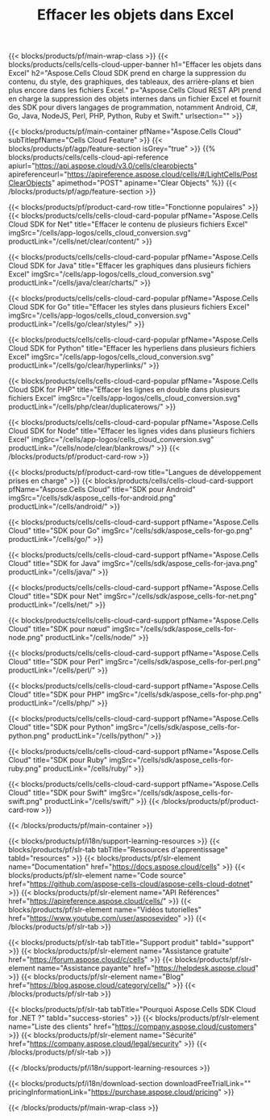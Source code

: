 ﻿---
title:  Effacer les objets dans Excel
description:  Aspose.Cells Cloud REST API prend en charge la suppression des objets internes dans un fichier Excel et fournit des SDK pour divers langages de programmation, notamment Android, C#, Go, Java, NodeJS, Perl, PHP, Python, Ruby et Swift.
---
{{< blocks/products/pf/main-wrap-class >}}
{{< blocks/products/cells/cells-cloud-upper-banner h1="Effacer les objets dans Excel" h2="Aspose.Cells Cloud SDK prend en charge la suppression du contenu, du style, des graphiques, des tableaux, des arrière-plans et bien plus encore dans les fichiers Excel." p="Aspose.Cells Cloud REST API prend en charge la suppression des objets internes dans un fichier Excel et fournit des SDK pour divers langages de programmation, notamment Android, C#, Go, Java, NodeJS, Perl, PHP, Python, Ruby et Swift." urlsection="" >}}

{{< blocks/products/pf/main-container pfName="Aspose.Cells Cloud" subTitlepfName="Cells Cloud Feature" >}}
{{< blocks/products/pf/agp/feature-section isGrey="true" >}}
{{% blocks/products/cells/cells-cloud-api-reference apiurl="https://api.aspose.cloud/v3.0/cells/clearobjects" apireferenceurl="https://apireference.aspose.cloud/cells/#/LightCells/PostClearObjects" apimethod="POST" apiname="Clear Objects" %}}
{{< /blocks/products/pf/agp/feature-section >}}

{{< blocks/products/pf/product-card-row title="Fonctionne populaires" >}}
{{< blocks/products/cells/cells-cloud-card-popular pfName="Aspose.Cells Cloud SDK for Net" title="Effacer le contenu de plusieurs fichiers Excel" imgSrc="/cells/app-logos/cells_cloud_conversion.svg" productLink="/cells/net/clear/content/" >}}

{{< blocks/products/cells/cells-cloud-card-popular pfName="Aspose.Cells Cloud SDK for Java" title="Effacer les graphiques dans plusieurs fichiers Excel" imgSrc="/cells/app-logos/cells_cloud_conversion.svg" productLink="/cells/java/clear/charts/" >}}

{{< blocks/products/cells/cells-cloud-card-popular pfName="Aspose.Cells Cloud SDK for Go" title="Effacer les styles dans plusieurs fichiers Excel" imgSrc="/cells/app-logos/cells_cloud_conversion.svg" productLink="/cells/go/clear/styles/" >}}

{{< blocks/products/cells/cells-cloud-card-popular pfName="Aspose.Cells Cloud SDK for Python" title="Effacer les hyperliens dans plusieurs fichiers Excel" imgSrc="/cells/app-logos/cells_cloud_conversion.svg" productLink="/cells/go/clear/hyperlinks/" >}}

{{< blocks/products/cells/cells-cloud-card-popular pfName="Aspose.Cells Cloud SDK for PHP" title="Effacer les lignes en double dans plusieurs fichiers Excel" imgSrc="/cells/app-logos/cells_cloud_conversion.svg" productLink="/cells/php/clear/duplicaterows/" >}}

{{< blocks/products/cells/cells-cloud-card-popular pfName="Aspose.Cells Cloud SDK for Node" title="Effacer les lignes vides dans plusieurs fichiers Excel" imgSrc="/cells/app-logos/cells_cloud_conversion.svg" productLink="/cells/node/clear/blankrows/" >}}
{{< /blocks/products/pf/product-card-row >}}

{{< blocks/products/pf/product-card-row title="Langues de développement prises en charge" >}}
{{< blocks/products/cells/cells-cloud-card-support pfName="Aspose.Cells Cloud" title="SDK pour Android" imgSrc="/cells/sdk/aspose_cells-for-android.png" productLink="/cells/android/" >}}

{{< blocks/products/cells/cells-cloud-card-support pfName="Aspose.Cells Cloud" title="SDK pour Go" imgSrc="/cells/sdk/aspose_cells-for-go.png" productLink="/cells/go/" >}}

{{< blocks/products/cells/cells-cloud-card-support pfName="Aspose.Cells Cloud" title="SDK for Java" imgSrc="/cells/sdk/aspose_cells-for-java.png" productLink="/cells/java/" >}}

{{< blocks/products/cells/cells-cloud-card-support pfName="Aspose.Cells Cloud" title="SDK pour Net" imgSrc="/cells/sdk/aspose_cells-for-net.png" productLink="/cells/net/" >}}

{{< blocks/products/cells/cells-cloud-card-support pfName="Aspose.Cells Cloud" title="SDK pour nœud" imgSrc="/cells/sdk/aspose_cells-for-node.png" productLink="/cells/node/" >}}

{{< blocks/products/cells/cells-cloud-card-support pfName="Aspose.Cells Cloud" title="SDK pour Perl" imgSrc="/cells/sdk/aspose_cells-for-perl.png" productLink="/cells/perl/" >}}

{{< blocks/products/cells/cells-cloud-card-support pfName="Aspose.Cells Cloud" title="SDK pour PHP" imgSrc="/cells/sdk/aspose_cells-for-php.png" productLink="/cells/php/" >}}

{{< blocks/products/cells/cells-cloud-card-support pfName="Aspose.Cells Cloud" title="SDK pour Python" imgSrc="/cells/sdk/aspose_cells-for-python.png" productLink="/cells/python/" >}}

{{< blocks/products/cells/cells-cloud-card-support pfName="Aspose.Cells Cloud" title="SDK pour Ruby" imgSrc="/cells/sdk/aspose_cells-for-ruby.png" productLink="/cells/ruby/" >}}

{{< blocks/products/cells/cells-cloud-card-support pfName="Aspose.Cells Cloud" title="SDK pour Swift" imgSrc="/cells/sdk/aspose_cells-for-swift.png" productLink="/cells/swift/" >}}
{{< /blocks/products/pf/product-card-row >}}


{{< /blocks/products/pf/main-container >}}

{{< blocks/products/pf/i18n/support-learning-resources >}}
{{< blocks/products/pf/slr-tab tabTitle="Ressources d\'apprentissage" tabId="resources" >}}
{{< blocks/products/pf/slr-element name="Documentation" href="https://docs.aspose.cloud/cells" >}}
{{< blocks/products/pf/slr-element name="Code source" href="https://github.com/aspose-cells-cloud/aspose-cells-cloud-dotnet" >}}
{{< blocks/products/pf/slr-element name="API Références" href="https://apireference.aspose.cloud/cells/" >}}
{{< blocks/products/pf/slr-element name="Vidéos tutorielles" href="https://www.youtube.com/user/asposevideo" >}}
{{< /blocks/products/pf/slr-tab >}}

{{< blocks/products/pf/slr-tab tabTitle="Support produit" tabId="support" >}}
{{< blocks/products/pf/slr-element name="Assistance gratuite" href="https://forum.aspose.cloud/c/cells" >}}
{{< blocks/products/pf/slr-element name="Assistance payante" href="https://helpdesk.aspose.cloud" >}}
{{< blocks/products/pf/slr-element name="Blog" href="https://blog.aspose.cloud/category/cells/" >}}
{{< /blocks/products/pf/slr-tab >}}

{{< blocks/products/pf/slr-tab tabTitle="Pourquoi Aspose.Cells SDK Cloud for .NET ?" tabId="success-stories" >}}
{{< blocks/products/pf/slr-element name="Liste des clients" href="https://company.aspose.cloud/customers" >}}
{{< blocks/products/pf/slr-element name="Sécurité" href="https://company.aspose.cloud/legal/security" >}}
{{< /blocks/products/pf/slr-tab >}}

{{< /blocks/products/pf/i18n/support-learning-resources >}}

{{< blocks/products/pf/i18n/download-section downloadFreeTrialLink="" pricingInformationLink="https://purchase.aspose.cloud/pricing" >}}

{{< /blocks/products/pf/main-wrap-class >}}
